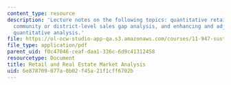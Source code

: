 ```yaml
---
content_type: resource
description: 'Lecture notes on the following topics: quantitative retail market analysis,
  community or district-level sales gap analysis, and enhancing and adjusting the
  quantitative analysis.'
file: https://ol-ocw-studio-app-qa.s3.amazonaws.com/courses/11-947-sustainable-economic-development-spring-2004/6e878709077a0b02f45a21f1cff6702b_market_analysis3.pdf
file_type: application/pdf
parent_uid: f0c47046-ceaf-daa1-336c-6d9c41312458
resourcetype: Document
title: Retail and Real Estate Market Analysis
uid: 6e878709-077a-0b02-f45a-21f1cff6702b
---
```

